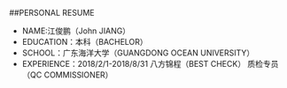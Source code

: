  ##PERSONAL RESUME
- NAME:江俊鹏（John JIANG）
- EDUCATION：本科（BACHELOR）
- SCHOOL：广东海洋大学（GUANGDONG OCEAN UNIVERSITY）
- EXPERIENCE：2018/2/1-2018/8/31 八方锦程（BEST CHECK） 质检专员（QC COMMISSIONER）
